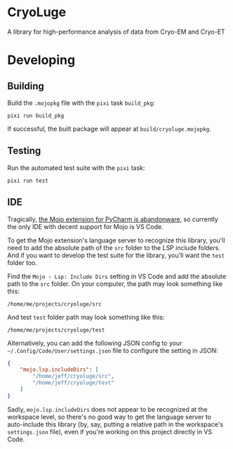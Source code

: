 
# CryoLuge

A library for high-performance analysis of data from Cryo-EM and Cryo-ET


# Developing

## Building

Build the `.mojopkg` file with the `pixi` task `build_pkg`:
```shell
pixi run build_pkg
```
If successful, the built package will appear at `build/cryoluge.mojopkg`.


## Testing

Run the automated test suite with the `pixi` task:
```shell
pixi run test
```


## IDE

Tragically, [the Mojo extension for PyCharm is abandonware](https://youtrack.jetbrains.com/issue/PY-60990/Mojo-support#focus=Comments-27-12561127.0-0),
so currently the only IDE with decent support for Mojo is VS Code.

To get the Mojo extension's language server to recognize this library,
you'll need to add the absolute path of the `src` folder to the LSP include folders.
And if you want to develop the test suite for the library, you'll want the `test` folder too.

Find the `Mojo › Lsp: Include Dirs` setting in VS Code and add the absolute path to the `src` folder.
On your computer, the path may look something like this:
```
/home/me/projects/cryoluge/src
```
And test `test` folder path may look something like this:
```
/home/me/projects/cryoluge/test
```

Alternatively, you can add the following JSON config to your `~/.Config/Code/User/settings.json` file to configure the setting in JSON:
```json
{
    "mojo.lsp.includeDirs": [
        "/home/jeff/cryoluge/src", 
        "/home/jeff/cryoluge/test"
    ]
}
```

Sadly, `mojo.lsp.includeDirs` does not appear to be recognized at the workspace level,
so there's no good way to get the language server to auto-include this library
(by, say, putting a relative path in the workspace's `settings.json` file),
even if you're working on this project directly in VS Code.
